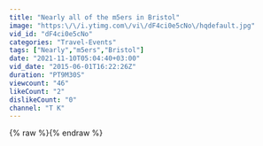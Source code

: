 ```yaml
---
title: "Nearly all of the m5ers in Bristol"
image: "https:\/\/i.ytimg.com\/vi\/dF4ci0e5cNo\/hqdefault.jpg"
vid_id: "dF4ci0e5cNo"
categories: "Travel-Events"
tags: ["Nearly","m5ers","Bristol"]
date: "2021-11-10T05:04:40+03:00"
vid_date: "2015-06-01T16:22:26Z"
duration: "PT9M30S"
viewcount: "46"
likeCount: "2"
dislikeCount: "0"
channel: "T K"
---
```

{% raw %}{% endraw %}
